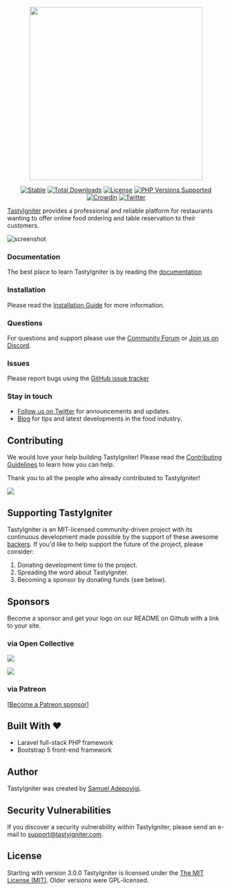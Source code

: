 <p align="center"><a href="https://tastyigniter" target="_blank"><img src="https://tastyigniter.com/images/logos/logo-padded.png" width="400"></a></p>

<p align="center">
<a href="https://packagist.org/packages/tastyigniter/TastyIgniter"><img src="https://img.shields.io/packagist/v/tastyigniter/TastyIgniter.svg?label=Stable&style=flat-square" alt="Stable"></a>
<a href="https://packagist.org/packages/tastyigniter/TastyIgniter"><img src="https://poser.pugx.org/tastyigniter/flame/downloads" alt="Total Downloads"></a>
<a href="https://github.com/tastyigniter/TastyIgniter/blob/master/LICENSE.txt"><img src="https://img.shields.io/github/license/tastyigniter/TastyIgniter.svg?label=License&style=flat-square" alt="License"></a>
<a href="https://github.com/tastyigniter/TastyIgniter" title="PHP Versions Supported"><img alt="PHP Versions Supported" src="https://img.shields.io/badge/php-8.3%20to%208.4-777bb3.svg?logo=php&logoColor=white&labelColor=555555"></a>
<a href="https://crowdin.com/project/tastyigniter"><img src="https://badges.crowdin.net/tastyigniter/localized.svg" alt="Crowdin"></a>
<a href="https://twitter.com/TastyIgniter"><img src="https://img.shields.io/twitter/follow/TastyIgniter.svg?label=Follow" alt="Twitter"></a>
</p>

[TastyIgniter](https://tastyigniter.com/) provides a professional and reliable platform for restaurants wanting to offer
online food ordering and table reservation to their customers.

![screenshot](https://tastyigniter.com/images/mockups/Menus-v2.png)

### Documentation
The best place to learn TastyIgniter is by reading the [documentation](https://tastyigniter.com/docs)

### Installation
Please read the [Installation Guide](https://tastyigniter.com/docs/installation) for more information.

### Questions
For questions and support please use the [Community Forum](https://forum.tastyigniter.com) or [Join us on Discord](https://tastyigniter.com/discord). 

### Issues
Please report bugs using the [GitHub issue tracker](https://github.com/tastyigniter/TastyIgniter/issues)

### Stay in touch
- [Follow us on Twitter](https://twitter.com/tastyigniter/) for announcements and updates.
- [Blog](https://tastyigniter.com/blog) for tips and latest developments in the food industry.

## Contributing
We would love your help building TastyIgniter! Please read the [Contributing Guidelines](.github/CONTRIBUTING.md) to learn how you can help.

Thank you to all the people who already contributed to TastyIgniter!

<a href="https://github.com/tastyigniter/TastyIgniter/graphs/contributors"><img src="https://opencollective.com/tastyigniter/contributors.svg?width=890&button=false" /></a>

## Supporting TastyIgniter
TastyIgniter is an MIT-licensed community-driven project with its continuous development made possible by the support of these awesome [backers](#contributing). If you'd like to help support the future of the project, please consider:
1. Donating development time to the project.
2. Spreading the word about TastyIgniter.
3. Becoming a sponsor by donating funds (see below).

## Sponsors
Become a sponsor and get your logo on our README on Github with a link to your site. 

### via Open Collective
<a href="https://opencollective.com/tastyigniter" target="_blank" rel="noopener noreferrer"><img src="https://opencollective.com/tastyigniter/sponsors.svg"></a>

<a href="https://opencollective.com/tastyigniter" target="_blank" rel="noopener noreferrer"><img src="https://opencollective.com/tastyigniter/backers.svg"></a>

### via Patreon
[[Become a Patreon sponsor](https://www.patreon.com/sampoyigi)]

## Built With :heart:
- Laravel full-stack PHP framework
- Bootstrap 5 front-end framework

## Author
TastyIgniter was created by [Samuel Adepoyigi](https://github.com/sampoyigi).

## Security Vulnerabilities
If you discover a security vulnerability within TastyIgniter, please send an e-mail to support@tastyigniter.com.

## License
Starting with version 3.0.0 TastyIgniter is licensed under the [The MIT License (MIT)](https://tastyigniter.com/licence/). Older versions were GPL-licensed.

